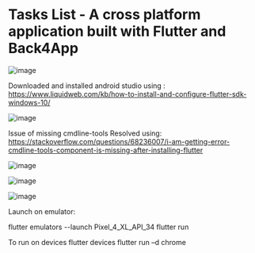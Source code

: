# Tasks List - A cross platform application built with Flutter and Back4App 

![image](https://github.com/aakritib04/CPA_Assignment_2022mt93708/assets/146528030/d2794f93-068a-4a6a-9305-8a305fdac0d4)

Downloaded and installed android studio using : https://www.liquidweb.com/kb/how-to-install-and-configure-flutter-sdk-windows-10/


![image](https://github.com/aakritib04/CPA_Assignment_2022mt93708/assets/146528030/156c6c4e-3090-41fe-a0ce-93111aa14e65)


Issue of missing cmdline-tools
Resolved using:
https://stackoverflow.com/questions/68236007/i-am-getting-error-cmdline-tools-component-is-missing-after-installing-flutter

![image](https://github.com/aakritib04/CPA_Assignment_2022mt93708/assets/146528030/6e263467-494e-4770-918d-65c7eff5c62a)

![image](https://github.com/aakritib04/CPA_Assignment_2022mt93708/assets/146528030/94c93f3f-e93e-42cf-8776-89478c0be1b6)

![image](https://github.com/aakritib04/CPA_Assignment_2022mt93708/assets/146528030/45abd250-d4b4-4fab-bc2d-3bd334ea1846)

Launch on emulator:

flutter emulators --launch Pixel_4_XL_API_34
flutter run


To run on devices 
flutter devices
flutter run –d chrome



